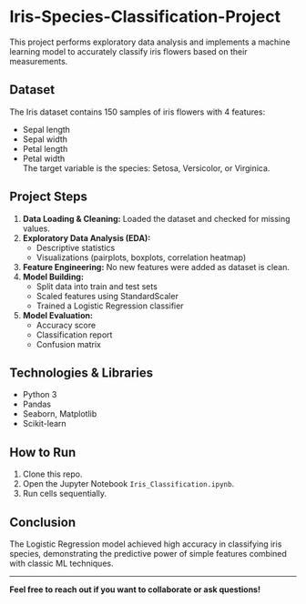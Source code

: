 # Iris-Species-Classification-Project
This project performs exploratory data analysis and implements a machine learning model to accurately classify iris flowers based on their measurements.

## Dataset
The Iris dataset contains 150 samples of iris flowers with 4 features:
- Sepal length
- Sepal width
- Petal length
- Petal width  
The target variable is the species: Setosa, Versicolor, or Virginica.

## Project Steps
1. **Data Loading & Cleaning:** Loaded the dataset and checked for missing values.
2. **Exploratory Data Analysis (EDA):**  
   - Descriptive statistics  
   - Visualizations (pairplots, boxplots, correlation heatmap)  
3. **Feature Engineering:** No new features were added as dataset is clean.
4. **Model Building:**  
   - Split data into train and test sets  
   - Scaled features using StandardScaler  
   - Trained a Logistic Regression classifier  
5. **Model Evaluation:**  
   - Accuracy score  
   - Classification report  
   - Confusion matrix

## Technologies & Libraries
- Python 3  
- Pandas  
- Seaborn, Matplotlib  
- Scikit-learn  

## How to Run
1. Clone this repo.  
2. Open the Jupyter Notebook `Iris_Classification.ipynb`.  
3. Run cells sequentially.

## Conclusion
The Logistic Regression model achieved high accuracy in classifying iris species, demonstrating the predictive power of simple features combined with classic ML techniques.

---

**Feel free to reach out if you want to collaborate or ask questions!**

